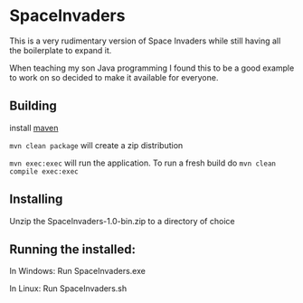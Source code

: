 # SpaceInvaders

This is a very rudimentary version of Space Invaders while still having all the 
boilerplate to expand it. 

When teaching my son Java programming I found this to be a good example to work on so decided to 
make it available for everyone.

## Building
install [maven](https://maven.apache.org/download.cgi)

`mvn clean package` will create a zip distribution

`mvn exec:exec` will run the application. To run a fresh build do `mvn clean compile exec:exec`

## Installing
Unzip the SpaceInvaders-1.0-bin.zip to a directory of choice

## Running the installed:
In Windows: Run SpaceInvaders.exe

In Linux: Run SpaceInvaders.sh
